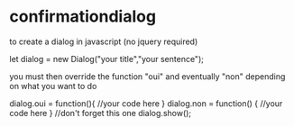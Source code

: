 # confirmationdialog
to create a dialog in javascript (no jquery required)

let dialog = new Dialog("your title","your sentence");

you must then override the function "oui" and eventually "non" depending on what you want to do

dialog.oui = function(){
  //your code here
}
dialog.non = function()
{
  //your code here
}
//don't forget this one
dialog.show();
